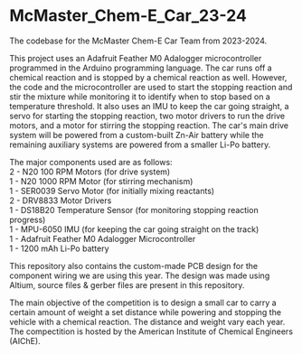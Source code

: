 # McMaster_Chem-E_Car_23-24
The codebase for the McMaster Chem-E Car Team from 2023-2024.

This project uses an Adafruit Feather M0 Adalogger microcontroller programmed in the Arduino programming language. The car runs off a chemical reaction and is stopped by a chemical reaction as well. However, the code and the microcontroller are used to start the stopping reaction and stir the mixture while monitoring it to identify when to stop based on a temperature threshold. It also uses an IMU to keep the car going straight, a servo for starting the stopping reaction, two motor drivers to run the drive motors, and a motor for stirring the stopping reaction. The car's main drive system will be powered from a custom-built Zn-Air battery while the remaining auxiliary systems are powered from a smaller Li-Po battery.

The major components used are as follows:<br />
2 - N20 100 RPM Motors (for drive system)<br />
1 - N20 1000 RPM Motor (for stirring mechanism)<br />
1 - SER0039 Servo Motor (for initially mixing reactants)<br />
2 - DRV8833 Motor Drivers<br />
1 - DS18B20 Temperature Sensor (for monitoring stopping reaction progress)<br />
1 - MPU-6050 IMU (for keeping the car going straight on the track)<br />
1 - Adafruit Feather M0 Adalogger Microcontroller<br />
1 - 1200 mAh Li-Po battery<br />

This repository also contains the custom-made PCB design for the component wiring we are using this year. The design was made using Altium, source files & gerber files are present in this repository.

The main objective of the competition is to design a small car to carry a certain amount of weight a set distance while powering and stopping the vehicle with a chemical reaction. The distance and weight vary each year. The compectition is hosted by the American Institute of Chemical Engineers (AIChE).

